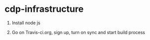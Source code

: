 # cdp-infrastructure

1. Install node js

2. Go on Travis-ci.org, sign up, turn on sync and start build process